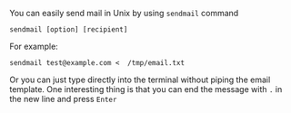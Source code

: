You can easily send mail in Unix by using `sendmail` command
```
sendmail [option] [recipient]
```
For example:
```
sendmail test@example.com <  /tmp/email.txt
```
Or you can just type directly into the terminal without piping the email template.
One interesting thing is that you can end the message with `.` in the new line and press `Enter`
